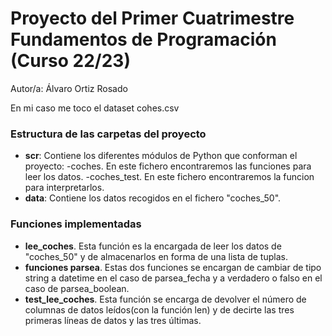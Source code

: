 # Proyecto del Primer Cuatrimestre Fundamentos de Programación (Curso 22/23)
  
  Autor/a: Álvaro Ortiz Rosado
  
  En mi caso me toco el dataset cohes.csv
  
  ### Estructura de las carpetas del proyecto
  
  * **scr**: Contiene los diferentes módulos de Python que conforman el proyecto:
  -coches. En este fichero encontraremos las funciones para leer los datos.
  -coches_test. En este fichero encontraremos la funcion para interpretarlos.
  * **data**: Contiene los datos recogidos en el fichero "coches_50".
  
  ### Funciones implementadas
  
  * **lee_coches**. Esta función es la encargada de leer los datos de "coches_50" y de almacenarlos en forma de una lista de tuplas.
  * **funciones parsea**. Estas dos funciones se encargan de cambiar de tipo string a datetime en el caso de parsea_fecha y a verdadero o falso en el caso de parsea_boolean.
* **test_lee_coches**. Esta función se encarga de devolver el número de columnas de datos leídos(con la función len) y de decirte las tres primeras líneas de datos y las tres últimas.

